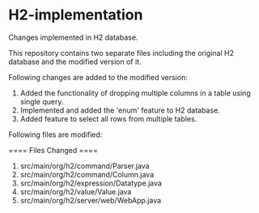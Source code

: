 # H2-implementation
Changes implemented in H2 database.

This repository contains two separate files including the original H2 database and the modified version of it.

Following changes are added to the modified version:

1) Added the functionality of dropping multiple columns in a table using single query.
2) Implemented and added the 'enum' feature to H2 database.
3) Added feature to select all rows from multiple tables.


Following files are modified:

==== Files Changed ====

1) src/main/org/h2/command/Parser.java
2) src/main/org/h2/command/Column.java
3) src/main/org/h2/expression/Datatype.java
4) src/main/org/h2/value/Value.java
5) src/main/org/h2/server/web/WebApp.java
